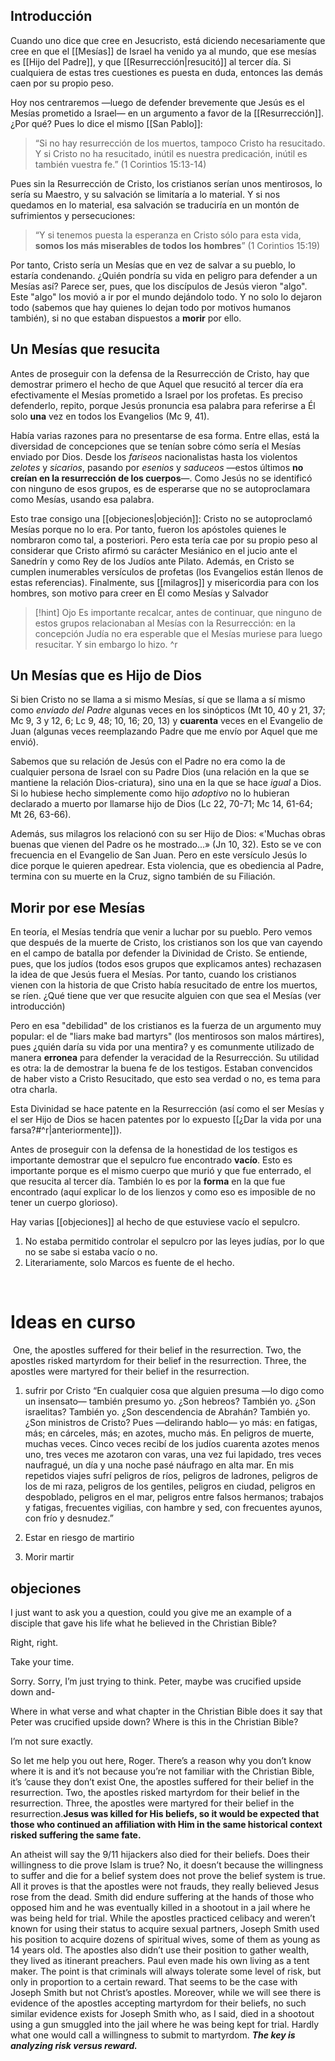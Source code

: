 
## Introducción
Cuando uno dice que cree en Jesucristo, está diciendo necesariamente que cree en que el [[Mesías]] de Israel ha venido ya al mundo, que ese mesías es [[Hijo del Padre]], y que [[Resurrección|resucitó]] al tercer día. Si cualquiera de estas tres cuestiones es puesta en duda, entonces las demás caen por su propio peso. 

Hoy nos centraremos —luego de defender brevemente que Jesús es el Mesías prometido a Israel— en un argumento a favor de la [[Resurrección]]. ¿Por qué? Pues lo dice el mismo [[San Pablo]]:

> “Si no hay resurrección de los muertos, tampoco Cristo ha resucitado. ﻿Y si Cristo no ha resucitado, inútil es nuestra predicación, inútil es también vuestra fe.” (1 Corintios 15:13-14)

Pues sin la Resurrección de Cristo, los cristianos serían unos mentirosos, lo sería su Maestro, y su salvación se limitaría a lo material. Y si nos quedamos en lo material, esa salvación se traduciría en un montón de sufrimientos y persecuciones:

> “Y si tenemos puesta la esperanza en Cristo sólo para esta vida, **somos los más miserables de todos los hombres**” (1 Corintios 15:19)

Por tanto, Cristo sería un Mesías que en vez de salvar a su pueblo, lo estaría condenando. ¿Quién pondría su vida en peligro para defender a un Mesías así? Parece ser, pues, que los discípulos de Jesús vieron "algo". Este "algo" los movió a ir por el mundo dejándolo todo. Y no solo lo dejaron todo (sabemos que hay quienes lo dejan todo por motivos humanos también), si no que estaban dispuestos a **morir** por ello. 

## Un Mesías que resucita
Antes de proseguir con la defensa de la Resurrección de Cristo, hay que demostrar primero el hecho de que Aquel que resucitó al tercer día era efectivamente el Mesías prometido a Israel por los profetas. Es preciso defenderlo, repito, porque Jesús pronuncia esa palabra para referirse a Él solo **una** vez en todos los Evangelios (Mc 9, 41).

Había varias razones para no presentarse de esa forma. Entre ellas, está la diversidad de concepciones que se tenían sobre cómo sería el Mesías enviado por Dios. Desde los *fariseos* nacionalistas hasta los violentos *zelotes* y *sicarios*, pasando por *esenios* y *saduceos* —estos últimos **no creían en la resurrección de los cuerpos**—. Como Jesús no se identificó con ninguno de esos grupos, es de esperarse que no se autoproclamara como Mesías, usando esa palabra. 

Esto trae consigo una [[objeciones|objeción]]: Cristo no se autoproclamó Mesías porque no lo era. Por tanto, fueron los apóstoles quienes le nombraron como tal, a posteriori. Pero esta tería cae por su propio peso al considerar que Cristo afirmó su carácter Mesiánico en el jucio ante el Sanedrín y como Rey de los Judíos ante Pilato. Además, en Cristo se cumplen inumerables versículos de profetas (los Evangelios están llenos de estas referencias). Finalmente, sus [[milagros]] y misericordia para con los hombres, son motivo para creer en Él como Mesías y Salvador


> [!hint] Ojo
> Es importante recalcar, antes de continuar, que ninguno de estos grupos  relacionaban al Mesías con la Resurrección: en la concepción Judía no era esperable que el Mesías muriese para luego resucitar. Y sin embargo lo hizo. 
> ^r

## Un Mesías que es Hijo de Dios
Si bien Cristo no se llama a si mismo Mesías, sí que se llama a sí mismo como *enviado del Padre* algunas veces en los sinópticos (Mt 10, 40 y 21, 37; Mc 9, 3 y 12, 6; Lc 9, 48; 10, 16; 20, 13) y **cuarenta** veces en el Evangelio de Juan (algunas veces reemplazando Padre que me envío por Aquel que me envió).

Sabemos que su relación de Jesús con el Padre no era como la de cualquier persona de Israel con su Padre Dios (una relación en la que se mantiene la relación Dios-criatura), sino una en la que se hace *igual* a Dios. Si lo hubiese hecho simplemente como hijo *adoptivo* no lo hubieran declarado a muerto por llamarse hijo de Dios (Lc 22, 70-71; Mc 14, 61-64; Mt 26, 63-66). 

Además, sus milagros los relacionó con su ser Hijo de Dios: «'Muchas obras buenas que vienen del Padre os he mostrado...» (Jn 10, 32). Esto se ve con frecuencia en el Evangelio de San Juan. Pero en este versículo Jesús lo dice porque le quieren apedrear. Esta violencia, que es obediencia al Padre, termina con su muerte en la Cruz, signo también de su Filiación. 

## Morir por ese Mesías
En teoría, el Mesías tendría que venir a luchar por su pueblo. Pero vemos que después de la muerte de Cristo, los cristianos son los que van cayendo en el campo de batalla por defender la Divinidad de Cristo. Se entiende, pues, que los judíos (todos esos grupos que explicamos antes) rechazasen la idea de que Jesús fuera el Mesías. Por tanto, cuando los cristianos vienen con la historia de que Cristo había resucitado de entre los muertos, se ríen. ¿Qué tiene que ver que resucite alguien con que sea el Mesías (ver introducción)

Pero en esa "debilidad" de los cristianos es la fuerza de un argumento muy popular: el de  "liars make bad martyrs" (los mentirosos son malos mártires), pues ¿quién daría su vida por una mentira? y es comunmente utilizado de manera **erronea** para defender la veracidad de la Resurrección. Su utilidad es otra: la de demostrar la buena fe de los testigos. Estaban convencidos de haber visto a Cristo Resucitado, que esto sea verdad o no, es tema para otra charla.

Esta Divinidad se hace patente en la Resurrección (así como el ser Mesías y el ser Hijo de Dios se hacen patentes por lo expuesto [[¿Dar la vida por una farsa?#^r|anteriormente]]). 










Antes de proseguir con la defensa de la honestidad de los testigos es importante demostrar que el sepulcro fue encontrado **vacío**. Esto es importante porque es el mismo cuerpo que murió y que fue enterrado, el que resucita al tercer día. También lo es por la **forma** en la que fue encontrado (aquí explicar lo de los lienzos y como eso es imposible de no tener un cuerpo glorioso).

Hay varias [[objeciones]] al hecho de que estuviese vacío el sepulcro.
1. No estaba permitido controlar el sepulcro por las leyes judías, por lo que no se sabe si estaba vacío o no.
2. Literariamente, solo Marcos es fuente de el hecho.

 
 
 
 

# Ideas en curso
 One, the apostles suffered for their belief in the resurrection. Two, the apostles risked martyrdom for their belief in the resurrection. Three, the apostles were martyred for their belief in the resurrection.


1. sufrir por Cristo
“En cualquier cosa que alguien presuma ﻿—﻿lo digo como un insensato﻿—﻿ también presumo yo. ﻿¿Son hebreos? También yo. ¿Son israelitas? También yo. ¿Son descendencia de Abrahán? También yo. ﻿¿Son ministros de Cristo? Pues ﻿—﻿delirando hablo﻿—﻿ yo más: en fatigas, más; en cárceles, más; en azotes, mucho más. En peligros de muerte, muchas veces. ﻿Cinco veces recibí de los judíos cuarenta azotes menos uno, ﻿tres veces me azotaron con varas, una vez fui lapidado, tres veces naufragué, un día y una noche pasé náufrago en alta mar. ﻿En mis repetidos viajes sufrí peligros de ríos, peligros de ladrones, peligros de los de mi raza, peligros de los gentiles, peligros en ciudad, peligros en despoblado, peligros en el mar, peligros entre falsos hermanos; ﻿trabajos y fatigas, frecuentes vigilias, con hambre y sed, con frecuentes ayunos, con frío y desnudez.”

2. Estar en riesgo de martirio
3. Morir martir



## objeciones



I just want to ask you a question, could you give me an example of a disciple that gave his life what he believed in the Christian Bible?

Right, right.

Take your time.

Sorry. Sorry, I’m just trying to think. Peter, maybe was crucified upside down and-

Where in what verse and what chapter in the Christian Bible does it say that Peter was crucified upside down? Where is this in the Christian Bible?

I’m not sure exactly.

So let me help you out here, Roger. There’s a reason why you don’t know where it is and it’s not because you’re not familiar with the Christian Bible, it’s ’cause they don’t exist
	One, the apostles suffered for their belief in the resurrection. Two, the apostles risked martyrdom for their belief in the resurrection. Three, the apostles were martyred for their belief in the resurrection.**Jesus was killed for His beliefs, so it would be expected that those who continued an affiliation with Him in the same historical context risked suffering the same fate.**


An atheist will say the 9/11 hijackers also died for their beliefs. Does their willingness to die prove Islam is true? No, it doesn’t because the willingness to suffer and die for a belief system does not prove the belief system is true. All it proves is that the apostles were not frauds, they really believed Jesus rose from the dead.
Smith did endure suffering at the hands of those who opposed him and he was eventually killed in a shootout in a jail where he was being held for trial.
	While the apostles practiced celibacy and weren’t known for using their status to acquire sexual partners, Joseph Smith used his position to acquire dozens of spiritual wives, some of them as young as 14 years old. The apostles also didn’t use their position to gather wealth, they lived as itinerant preachers. Paul even made his own living as a tent maker. The point is that criminals will always tolerate some level of risk, but only in proportion to a certain reward. That seems to be the case with Joseph Smith but not Christ’s apostles. Moreover, while we will see there is evidence of the apostles accepting martyrdom for their beliefs, no such similar evidence exists for Joseph Smith who, as I said, died in a shootout using a gun smuggled into the jail where he was being kept for trial. Hardly what one would call a willingness to submit to martyrdom. ***The key is analyzing risk versus reward.***